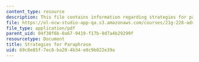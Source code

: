 ```yaml
---
content_type: resource
description: This file contains information regarding strategies for paraphrase.
file: https://ol-ocw-studio-app-qa.s3.amazonaws.com/courses/21g-228-advanced-workshop-in-writing-for-social-sciences-and-architecture-els-spring-2007/69c0e85f7ec8ba204b34e0c9b022e39a_MIT21G.228S07_strategies.pdf
file_type: application/pdf
parent_uid: 04f30f6b-0a67-9419-f17b-9d7a4b29299f
resourcetype: Document
title: Strategies for Paraphrase
uid: 69c0e85f-7ec8-ba20-4b34-e0c9b022e39a
---
```

